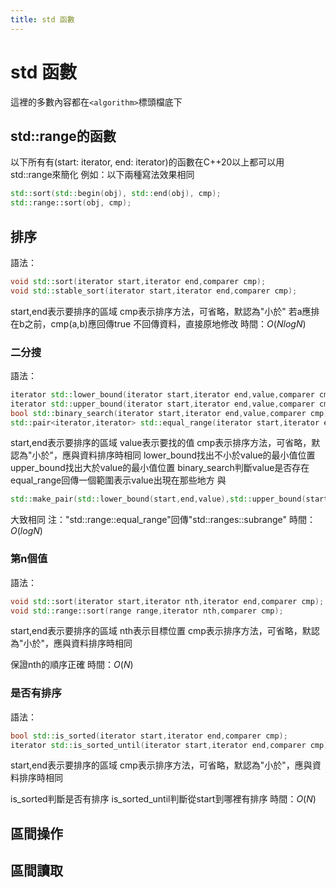 ```yaml
---
title: std 函數
---
```

# std 函數
這裡的多數內容都在```<algorithm>```標頭檔底下
## std::range的函數
以下所有有(start: iterator, end: iterator)的函數在C++20以上都可以用std::range來簡化
例如：以下兩種寫法效果相同
```cpp
std::sort(std::begin(obj), std::end(obj), cmp);
std::range::sort(obj, cmp);
```
## 排序
語法：
```cpp
void std::sort(iterator start,iterator end,comparer cmp);
void std::stable_sort(iterator start,iterator end,comparer cmp);
```
start,end表示要排序的區域
cmp表示排序方法，可省略，默認為"小於"
若a應排在b之前，cmp(a,b)應回傳true
不回傳資料，直接原地修改
時間：$O(NlogN)$
### 二分搜
語法：
```cpp
iterator std::lower_bound(iterator start,iterator end,value,comparer cmp);
iterator std::upper_bound(iterator start,iterator end,value,comparer cmp);
bool std::binary_search(iterator start,iterator end,value,comparer cmp);
std::pair<iterator,iterator> std::equal_range(iterator start,iterator end,value,comparer cmp);
```
start,end表示要排序的區域
value表示要找的值
cmp表示排序方法，可省略，默認為"小於"，應與資料排序時相同
lower_bound找出不小於value的最小值位置
upper_bound找出大於value的最小值位置
binary_search判斷value是否存在
equal_range回傳一個範圍表示value出現在那些地方
與
```cpp
std::make_pair(std::lower_bound(start,end,value),std::upper_bound(start,end,value));
```
大致相同
注："std::range::equal_range"回傳"std::ranges::subrange"
時間：$O(logN)$
### 第n個值
語法：
```cpp
void std::sort(iterator start,iterator nth,iterator end,comparer cmp);
void std::range::sort(range range,iterator nth,comparer cmp);
```
start,end表示要排序的區域
nth表示目標位置
cmp表示排序方法，可省略，默認為"小於"，應與資料排序時相同

保證nth的順序正確
時間：$O(N)$
### 是否有排序
語法：
```cpp
bool std::is_sorted(iterator start,iterator end,comparer cmp);
iterator std::is_sorted_until(iterator start,iterator end,comparer cmp);
```
start,end表示要排序的區域
cmp表示排序方法，可省略，默認為"小於"，應與資料排序時相同

is_sorted判斷是否有排序
is_sorted_until判斷從start到哪裡有排序
時間：$O(N)$
## 區間操作
## 區間讀取